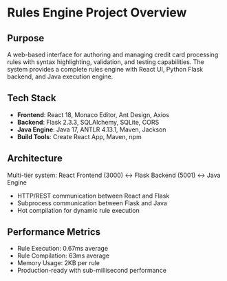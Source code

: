 # Rules Engine Project Overview

## Purpose
A web-based interface for authoring and managing credit card processing rules with syntax highlighting, validation, and testing capabilities. The system provides a complete rules engine with React UI, Python Flask backend, and Java execution engine.

## Tech Stack
- **Frontend**: React 18, Monaco Editor, Ant Design, Axios
- **Backend**: Flask 2.3.3, SQLAlchemy, SQLite, CORS
- **Java Engine**: Java 17, ANTLR 4.13.1, Maven, Jackson
- **Build Tools**: Create React App, Maven, npm

## Architecture
Multi-tier system: React Frontend (3000) ↔ Flask Backend (5001) ↔ Java Engine
- HTTP/REST communication between React and Flask
- Subprocess communication between Flask and Java
- Hot compilation for dynamic rule execution

## Performance Metrics
- Rule Execution: 0.67ms average
- Rule Compilation: 63ms average
- Memory Usage: 2KB per rule
- Production-ready with sub-millisecond performance
